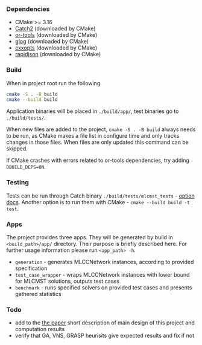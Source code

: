 ### Dependencies
- CMake >= 3.16
- [Catch2](https://github.com/catchorg/Catch2 "Catch2") (downloaded by CMake)
- [or-tools](https://github.com/google/or-tools "or-tools") (downloaded by CMake)
- [glog](https://github.com/google/glog "glog") (downloaded by CMake)
- [cxxopts](https://github.com/jarro2783/cxxopts.git, "cxxopts") (downloaded by CMake)
- [rapidjson](https://github.com/Tencent/rapidjson, "rapidjson") (downloaded by CMake)

### Build
When in project root run the following.
```bash
cmake -S . -B build
cmake --build build
```
Application binaries will be placed in `./build/app/`, test binaries go to `./build/tests/`.

When new files are added to the project, `cmake -S . -B build` always needs to be run, as CMake makes a file list in
configure time and only tracks changes in those files. When files are only updated this command can be skipped.

If CMake crashes with errors related to or-tools dependencies, try adding `-DBUILD_DEPS=ON`.

### Testing
Tests can be run through Catch binary 
`./build/tests/mlcmst_tests` - [option docs](https://github.com/catchorg/Catch2/blob/master/docs/command-line.md#top "option docs").
Another option is to run them with CMake - `cmake --build build -t test`.

### Apps

The project provides three apps. They will be generated by build in `<build_path>/app/` directory. Their purpose is
briefly described here. For further usage information please run `<app_path> -h`.

- `generation` - generates MLCCNetwork instances, according to provided specification 
- `test_case_wrapper` - wraps MLCCNetwork instances with lower bound for MLCMST solutions, outputs test cases
- `benchmark` - runs specified solvers on provided test cases and presents gathered statistics


### Todo
- add to the [the paper](https://github.com/qaskai/MLCMST_paper "the paper") short description of main design of this project and computation results
- verify that GA, VNS, GRASP heurisits give expected results and fix if not
